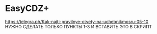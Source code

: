 # EasyCDZ+
https://telegra.ph/Kak-najti-pravilnye-otvety-na-uchebnikmosru-05-10
НУЖНО СДЕЛАТЬ ТОЛЬКО ПУНКТЫ 1-3 И ВСТАВИТЬ ЭТО В СКРИПТ
